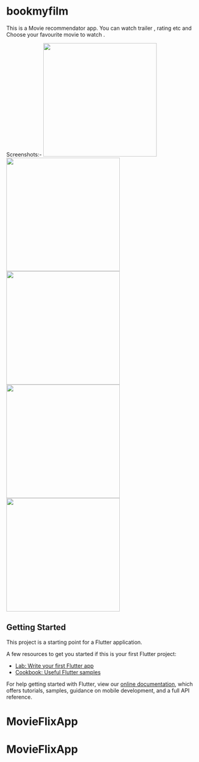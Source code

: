 # bookmyfilm

This is a Movie recommendator app. You can watch trailer , rating etc and Choose your favourite movie to watch . 

Screenshots:-
<img src="https://user-images.githubusercontent.com/89076731/133922427-e6a9f8a5-51a2-417d-ac48-f37627478233.jpg" width="298">
<img src="https://user-images.githubusercontent.com/89076731/133922431-339fc7e1-def6-43fd-b202-74e408f9a761.jpg" width="298">
<img src="https://user-images.githubusercontent.com/89076731/133922435-dd4b32f7-8ac0-41e7-afe4-32f017485eca.jpg" width="298">
<img src="https://user-images.githubusercontent.com/89076731/133922443-6e6c0220-f275-4496-85f2-e9ed86782386.jpg" width="298">
<img src="https://user-images.githubusercontent.com/89076731/133922447-15eccf8c-5b5d-4810-960a-3f15f52bcef4.jpg" width="298">





## Getting Started

This project is a starting point for a Flutter application.

A few resources to get you started if this is your first Flutter project:

- [Lab: Write your first Flutter app](https://flutter.dev/docs/get-started/codelab)
- [Cookbook: Useful Flutter samples](https://flutter.dev/docs/cookbook)

For help getting started with Flutter, view our
[online documentation](https://flutter.dev/docs), which offers tutorials,
samples, guidance on mobile development, and a full API reference.
# MovieFlixApp
# MovieFlixApp
